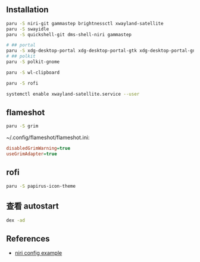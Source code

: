 ## Installation

```sh
paru -S niri-git gammastep brightnessctl xwayland-satellite
paru -S swayidle
paru -S quickshell-git dms-shell-niri gammastep

# ## portal
paru -S xdg-desktop-portal xdg-desktop-portal-gtk xdg-desktop-portal-gnome
# ## polkit
paru -S polkit-gnome

paru -S wl-clipboard
```

```sh
paru -S rofi
```

```sh
systemctl enable xwayland-satellite.service --user
```

## flameshot

```sh
paru -S grim
```

~/.config/flameshot/flameshot.ini:

```ini
disabledGrimWarning=true
useGrimAdapter=true
```

## rofi

```sh
paru -S papirus-icon-theme
```

## 查看 autostart

```sh
dex -ad
```

## References

-   [niri config example](https://linux.do/t/topic/861559?page=3)
